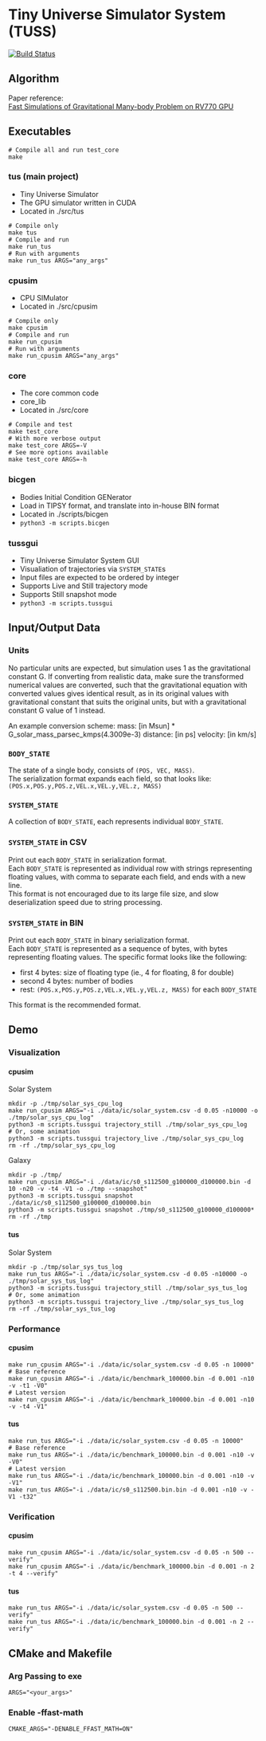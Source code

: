 # Tiny Universe Simulator System (TUSS)

[![Build Status][actions-badge]][actions-url]

[actions-badge]: https://github.com/qsnsidney/tuss/actions/workflows/makefile-src.yml/badge.svg
[actions-url]: https://github.com/qsnsidney/tuss/actions?query=workflow%3Amakefile-src


## Algorithm
Paper reference:  
[Fast Simulations of Gravitational Many-body Problem on RV770 GPU](https://arxiv.org/pdf/0904.3659.pdf)


## Executables
```
# Compile all and run test_core
make
```

### tus (main project)
- Tiny Universe Simulator
- The GPU simulator written in CUDA
- Located in ./src/tus
```
# Compile only
make tus
# Compile and run
make run_tus
# Run with arguments
make run_tus ARGS="any_args"
```

### cpusim
- CPU SIMulator
- Located in ./src/cpusim
```
# Compile only
make cpusim
# Compile and run
make run_cpusim
# Run with arguments
make run_cpusim ARGS="any_args"
```

### core
- The core common code
- core_lib
- Located in ./src/core
```
# Compile and test
make test_core
# With more verbose output
make test_core ARGS=-V
# See more options available
make test_core ARGS=-h
```

### bicgen
- Bodies Initial Condition GENerator
- Load in TIPSY format, and translate into in-house BIN format
- Located in ./scripts/bicgen
- `python3 -m scripts.bicgen`

### tussgui
- Tiny Universe Simulator System GUI
- Visualiation of trajectories via `SYSTEM_STATE`s
- Input files are expected to be ordered by integer
- Supports Live and Still trajectory mode
- Supports Still snapshot mode
- `python3 -m scripts.tussgui`


## Input/Output Data

### Units
No particular units are expected, but simulation uses 1 as the gravitational constant G.
If converting from realistic data, make sure the transformed numerical values are converted,
such that the gravitational equation with converted values gives identical result, 
as in its original values with gravitational constant that suits the original units, 
but with a gravitational constant G value of 1 instead.

An example conversion scheme:
mass: [in Msun] * G_solar_mass_parsec_kmps(4.3009e-3)
distance: [in ps]
velocity: [in km/s]

### `BODY_STATE`
The state of a single body, consists of `(POS, VEC, MASS)`.  
The serialization format expands each field, so that looks like:
`(POS.x,POS.y,POS.z,VEL.x,VEL.y,VEL.z, MASS)`

### `SYSTEM_STATE`
A collection of `BODY_STATE`, each represents individual `BODY_STATE`.

### `SYSTEM_STATE` in CSV
Print out each `BODY_STATE` in serialization format.  
Each `BODY_STATE` is represented as individual row with strings representing floating values, with comma to separate each field, and ends with a new line.  
This format is not encouraged due to its large file size, and slow deserialization speed due to string processing.

### `SYSTEM_STATE` in BIN
Print out each `BODY_STATE` in binary serialization format.  
Each `BODY_STATE` is represented as a sequence of bytes, with bytes representing floating values.
The specific format looks like the following:
- first 4 bytes: size of floating type (ie., 4 for floating, 8 for double)
- second 4 bytes: number of bodies
- rest: `(POS.x,POS.y,POS.z,VEL.x,VEL.y,VEL.z, MASS)` for each `BODY_STATE`
  
This format is the recommended format.


## Demo

### Visualization

#### cpusim
Solar System
```
mkdir -p ./tmp/solar_sys_cpu_log
make run_cpusim ARGS="-i ./data/ic/solar_system.csv -d 0.05 -n10000 -o ./tmp/solar_sys_cpu_log"
python3 -m scripts.tussgui trajectory_still ./tmp/solar_sys_cpu_log
# Or, some animation
python3 -m scripts.tussgui trajectory_live ./tmp/solar_sys_cpu_log
rm -rf ./tmp/solar_sys_cpu_log
```

Galaxy
```
mkdir -p ./tmp/
make run_cpusim ARGS="-i ./data/ic/s0_s112500_g100000_d100000.bin -d 10 -n20 -v -t4 -V1 -o ./tmp --snapshot"
python3 -m scripts.tussgui snapshot ./data/ic/s0_s112500_g100000_d100000.bin
python3 -m scripts.tussgui snapshot ./tmp/s0_s112500_g100000_d100000*
rm -rf ./tmp
```

#### tus
Solar System
```
mkdir -p ./tmp/solar_sys_tus_log
make run_tus ARGS="-i ./data/ic/solar_system.csv -d 0.05 -n10000 -o ./tmp/solar_sys_tus_log"
python3 -m scripts.tussgui trajectory_still ./tmp/solar_sys_tus_log
# Or, some animation
python3 -m scripts.tussgui trajectory_live ./tmp/solar_sys_tus_log
rm -rf ./tmp/solar_sys_tus_log
```

### Performance

#### cpusim
```
make run_cpusim ARGS="-i ./data/ic/solar_system.csv -d 0.05 -n 10000"
# Base reference
make run_cpusim ARGS="-i ./data/ic/benchmark_100000.bin -d 0.001 -n10 -v -t1 -V0"
# Latest version
make run_cpusim ARGS="-i ./data/ic/benchmark_100000.bin -d 0.001 -n10 -v -t4 -V1"
```

#### tus
```
make run_tus ARGS="-i ./data/ic/solar_system.csv -d 0.05 -n 10000"
# Base reference
make run_tus ARGS="-i ./data/ic/benchmark_100000.bin -d 0.001 -n10 -v -V0"
# Latest version
make run_tus ARGS="-i ./data/ic/benchmark_100000.bin -d 0.001 -n10 -v -V1"
make run_tus ARGS="-i ./data/ic/s0_s112500.bin.bin -d 0.001 -n10 -v -V1 -t32"
```

### Verification

#### cpusim
```
make run_cpusim ARGS="-i ./data/ic/solar_system.csv -d 0.05 -n 500 --verify"
make run_cpusim ARGS="-i ./data/ic/benchmark_100000.bin -d 0.001 -n 2 -t 4 --verify"
```

#### tus
```
make run_tus ARGS="-i ./data/ic/solar_system.csv -d 0.05 -n 500 --verify"
make run_tus ARGS="-i ./data/ic/benchmark_100000.bin -d 0.001 -n 2 --verify"
```

## CMake and Makefile

### Arg Passing to exe
```
ARGS="<your_args>"
```

### Enable -ffast-math
```
CMAKE_ARGS="-DENABLE_FFAST_MATH=ON"
```
